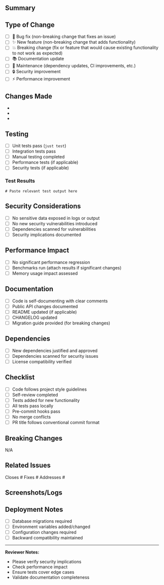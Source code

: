 ## Summary

<!-- Provide a brief summary of your changes -->

## Type of Change

- [ ] 🐛 Bug fix (non-breaking change that fixes an issue)
- [ ] ✨ New feature (non-breaking change that adds functionality)
- [ ] 💥 Breaking change (fix or feature that would cause existing functionality to not work as expected)
- [ ] 📚 Documentation update
- [ ] 🔧 Maintenance (dependency updates, CI improvements, etc.)
- [ ] 🔒 Security improvement
- [ ] ⚡ Performance improvement

## Changes Made

<!-- List the specific changes made in this PR -->

- 
- 
- 

## Testing

<!-- Describe the tests you ran and how to reproduce them -->

- [ ] Unit tests pass (`just test`)
- [ ] Integration tests pass
- [ ] Manual testing completed
- [ ] Performance tests (if applicable)
- [ ] Security tests (if applicable)

### Test Results

```
# Paste relevant test output here
```

## Security Considerations

<!-- Required for all PRs -->

- [ ] No sensitive data exposed in logs or output
- [ ] No new security vulnerabilities introduced
- [ ] Dependencies scanned for vulnerabilities
- [ ] Security implications documented

## Performance Impact

<!-- Required for changes that might affect performance -->

- [ ] No significant performance regression
- [ ] Benchmarks run (attach results if significant changes)
- [ ] Memory usage impact assessed

## Documentation

- [ ] Code is self-documenting with clear comments
- [ ] Public API changes documented
- [ ] README updated (if applicable)
- [ ] CHANGELOG updated
- [ ] Migration guide provided (for breaking changes)

## Dependencies

- [ ] New dependencies justified and approved
- [ ] Dependencies scanned for security issues
- [ ] License compatibility verified

## Checklist

<!-- Mark completed items with [x] -->

- [ ] Code follows project style guidelines
- [ ] Self-review completed
- [ ] Tests added for new functionality
- [ ] All tests pass locally
- [ ] Pre-commit hooks pass
- [ ] No merge conflicts
- [ ] PR title follows conventional commit format

## Breaking Changes

<!-- If this is a breaking change, describe what breaks and how to migrate -->

N/A

## Related Issues

<!-- Link to related issues -->

Closes #
Fixes #
Addresses #

## Screenshots/Logs

<!-- If applicable, add screenshots or relevant log output -->

## Deployment Notes

<!-- Any special deployment considerations -->

- [ ] Database migrations required
- [ ] Environment variables added/changed
- [ ] Configuration changes required
- [ ] Backward compatibility maintained

---

**Reviewer Notes:**
- Please verify security implications
- Check performance impact
- Ensure tests cover edge cases
- Validate documentation completeness